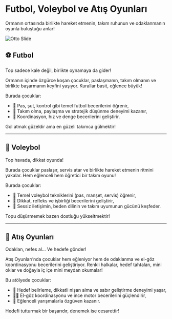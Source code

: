 # Futbol, Voleybol ve Atış Oyunları

Ormanın ortasında birlikte hareket etmenin, takım ruhunun ve odaklanmanın oyunla buluştuğu anlar!

![Otto Slide](@/assets/otto-slide-01.jpg)

## ⚽ Futbol

Top sadece kale değil, birlikte oynamaya da gider!

Ormanın içinde özgürce koşan çocuklar, paslaşmanın, takım olmanın ve birlikte başarmanın keyfini yaşıyor. Kurallar basit, eğlence büyük!

Burada çocuklar:

- 👟 Pas, şut, kontrol gibi temel futbol becerilerini öğrenir,
- 🤝 Takım olma, paylaşma ve stratejik düşünme deneyimi kazanır,
- 💨 Koordinasyon, hız ve denge becerilerini geliştirir.

Gol atmak güzeldir ama en güzeli takımca gülmektir!

---

## 🏐 Voleybol

Top havada, dikkat oyunda!

Burada çocuklar paslaşır, servis atar ve birlikte hareket etmenin ritmini yakalar. Hem eğlenceli hem öğretici bir takım oyunu!

Burada çocuklar:

- 🏐 Temel voleybol tekniklerini (pas, manşet, servis) öğrenir,
- 🧠 Dikkat, refleks ve işbirliği becerilerini geliştirir,
- 💬 Sessiz iletişimin, beden dilinin ve takım uyumunun gücünü keşfeder.

Topu düşürmemek bazen dostluğu yükseltmektir!

---

## 🎯 Atış Oyunları

Odaklan, nefes al… Ve hedefe gönder!

Atış Oyunları’nda çocuklar hem eğleniyor hem de odaklanma ve el-göz koordinasyonu becerilerini geliştiriyor. Renkli halkalar, hedef tahtaları, mini oklar ve doğayla iç içe mini meydan okumalar!

Bu atölyede çocuklar:

- 🎯 Hedef belirleme, dikkatli nişan alma ve sabır geliştirme deneyimi yaşar,
- 🤹‍♀️ El-göz koordinasyonu ve ince motor becerilerini güçlendirir,
- 🏹 Eğlenceli yarışmalarla özgüven kazanır.

Hedefi tutturmak bir başarıdır, denemek ise cesarettir!
